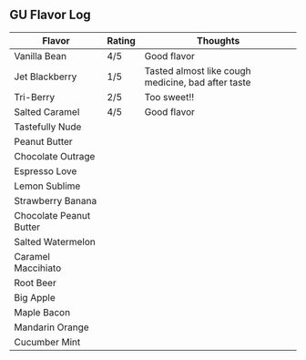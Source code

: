 
## GU Flavor Log

| Flavor | Rating | Thoughts |
|--------|--------|----------|
| Vanilla Bean | 4/5 | Good flavor |
| Jet Blackberry | 1/5 | Tasted almost like cough medicine, bad after taste | 
| Tri-Berry | 2/5 | Too sweet!! | 
| Salted Caramel | 4/5 | Good flavor |
| Tastefully Nude | | |
| Peanut Butter | | |
| Chocolate Outrage | | |
| Espresso Love | | |
| Lemon Sublime | | |
| Strawberry Banana | | |
| Chocolate Peanut Butter | | |
| Salted Watermelon | | |
| Caramel Maccihiato | | |
| Root Beer | | |
| Big Apple | | |
| Maple Bacon | | |
| Mandarin Orange | | |
| Cucumber Mint | | |
